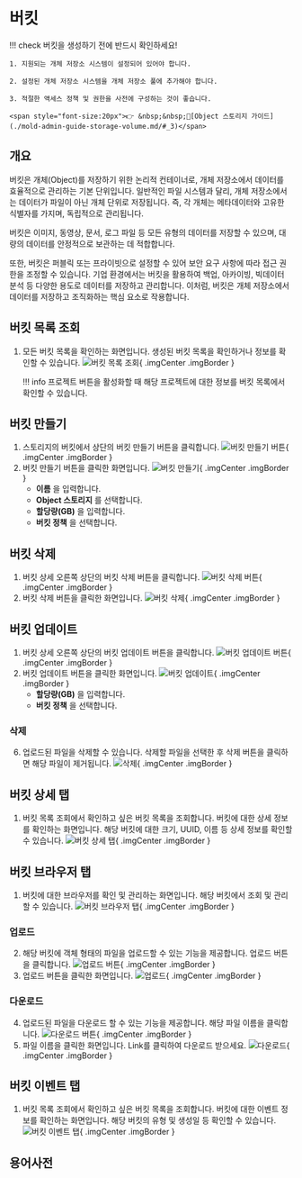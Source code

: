 
# 버킷
!!! check
    버킷을 생성하기 전에 반드시 확인하세요!

    1. 지원되는 개체 저장소 시스템이 설정되어 있어야 합니다.

    2. 설정된 개체 저장소 시스템을 개체 저장소 풀에 추가해야 합니다.

    3. 적절한 액세스 정책 및 권한을 사전에 구성하는 것이 좋습니다.

    <span style="font-size:20px">👉 &nbsp;&nbsp;🔗[Object 스토리지 가이드](./mold-admin-guide-storage-volume.md/#_3)</span>

## 개요

버킷은 개체(Object)를 저장하기 위한 논리적 컨테이너로, 개체 저장소에서 데이터를 효율적으로 관리하는 기본 단위입니다.
일반적인 파일 시스템과 달리, 개체 저장소에서는 데이터가 파일이 아닌 개체 단위로 저장됩니다. 즉, 각 개체는 메타데이터와 고유한 식별자를 가지며, 독립적으로 관리됩니다.

버킷은 이미지, 동영상, 문서, 로그 파일 등 모든 유형의 데이터를 저장할 수 있으며, 대량의 데이터를 안정적으로 보관하는 데 적합합니다.

또한, 버킷은 퍼블릭 또는 프라이빗으로 설정할 수 있어 보안 요구 사항에 따라 접근 권한을 조정할 수 있습니다.
기업 환경에서는 버킷을 활용하여 백업, 아카이빙, 빅데이터 분석 등 다양한 용도로 데이터를 저장하고 관리합니다.
이처럼, 버킷은 개체 저장소에서 데이터를 저장하고 조직화하는 핵심 요소로 작용합니다.

## 버킷 목록 조회
1. 모든 버킷 목록을 확인하는 화면입니다. 생성된 버킷 목록을 확인하거나 정보를 확인할 수 있습니다.
    ![버킷 목록 조회](../../assets/images/admin-guide/mold/storage/bucket/bucket-dashboard.png){ .imgCenter .imgBorder }

    !!! info
        프로젝트 버튼을 활성화할 때 해당 프로젝트에 대한 정보를 버킷 목록에서 확인할 수 있습니다.

## 버킷 만들기
1. 스토리지의 버킷에서 상단의 버킷 만들기 버튼을 클릭합니다.
    ![버킷 만들기 버튼](../../assets/images/admin-guide/mold/storage/bucket/bucket-create-01.png){ .imgCenter .imgBorder }
2. 버킷 만들기 버튼을 클릭한 화면입니다.
    ![버킷 만들기](../../assets/images/admin-guide/mold/storage/bucket/bucket-create-02.png){ .imgCenter .imgBorder }
    - **이름** 을 입력합니다.
    - **Object 스토리지** 를 선택합니다.
    - **할당량(GB)** 을 입력합니다.
    - **버킷 정책** 을 선택합니다.

## 버킷 삭제
1. 버킷 상세 오른쪽 상단의 버킷 삭제 버튼을 클릭합니다.
    ![버킷 삭제 버튼](../../assets/images/admin-guide/mold/storage/bucket/bucket-delete-01.png){ .imgCenter .imgBorder }
2. 버킷 삭제 버튼을 클릭한 화면입니다.
    ![버킷 삭제](../../assets/images/admin-guide/mold/storage/bucket/bucket-delete-02.png){ .imgCenter .imgBorder }

## 버킷 업데이트
1. 버킷 상세 오른쪽 상단의 버킷 업데이트 버튼을 클릭합니다.
    ![버킷 업데이트 버튼](../../assets/images/admin-guide/mold/storage/bucket/bucket-update-01.png){ .imgCenter .imgBorder }
2. 버킷 업데이트 버튼을 클릭한 화면입니다.
    ![버킷 업데이트](../../assets/images/admin-guide/mold/storage/bucket/bucket-update-02.png){ .imgCenter .imgBorder }
    - **할당량(GB)** 을 입력합니다.
    - **버킷 정책** 을 선택합니다.

### 삭제
6. 업로드된 파일을 삭제할 수 있습니다. 삭제할 파일을 선택한 후 삭제 버튼을 클릭하면 해당 파일이 제거됩니다.
    ![삭제](../../assets/images/admin-guide/mold/storage/bucket/bucket-browser-delete.png){ .imgCenter .imgBorder }

## 버킷 상세 탭
1. 버킷 목록 조회에서 확인하고 싶은 버킷 목록을 조회합니다. 버킷에 대한 상세 정보를 확인하는 화면입니다. 해당 버킷에 대한 크기, UUID, 이름 등 상세 정보를 확인할 수 있습니다.
    ![버킷 상세 탭](../../assets/images/admin-guide/mold/storage/bucket/bucket-detail-info.png){ .imgCenter .imgBorder }

## 버킷 브라우저 탭
1. 버킷에 대한 브라우저를 확인 및 관리하는 화면입니다. 해당 버킷에서 조회 및 관리할 수 있습니다.
    ![버킷 브라우저 탭](../../assets/images/admin-guide/mold/storage/bucket/bucket-browser.png){ .imgCenter .imgBorder }

### 업로드
2. 해당 버킷에 객체 형태의 파일을 업로드할 수 있는 기능을 제공합니다. 업로드 버튼을 클릭합니다.
    ![업로드 버튼](../../assets/images/admin-guide/mold/storage/bucket/bucket-browser-upload-01.png){ .imgCenter .imgBorder }
3. 업로드 버튼을 클릭한 화면입니다.
    ![업로드](../../assets/images/admin-guide/mold/storage/bucket/bucket-browser-upload-02.png){ .imgCenter .imgBorder }

### 다운로드
4. 업로드된 파일을 다운로드 할 수 있는 기능을 제공합니다. 해당 파일 이름을 클릭합니다.
    ![다운로드 버튼](../../assets/images/admin-guide/mold/storage/bucket/bucket-browser-download-01.png){ .imgCenter .imgBorder }
5. 파일 이름을 클릭한 화면입니다. Link를 클릭하여 다운로드 받으세요.
    ![다운로드](../../assets/images/admin-guide/mold/storage/bucket/bucket-browser-download-02.png){ .imgCenter .imgBorder }

## 버킷 이벤트 탭
1. 버킷 목록 조회에서 확인하고 싶은 버킷 목록을 조회합니다. 버킷에 대한 이벤트 정보를 확인하는 화면입니다. 해당 버킷의 유형 및 생성일 등 확인할 수 있습니다.
    ![버킷 이벤트 탭](../../assets/images/admin-guide/mold/storage/bucket/bucket-event.png){ .imgCenter .imgBorder }

## 용어사전
